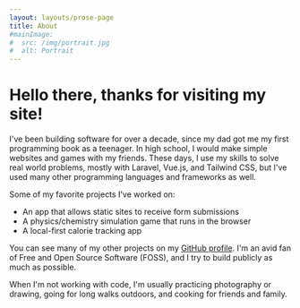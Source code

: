 ```yaml
---
layout: layouts/prose-page
title: About
#mainImage:
#  src: /img/portrait.jpg
#  alt: Portrait
---
```


# Hello there, thanks for visiting my site!

I've been building software for over a decade, since my dad got me my first programming book as a teenager. In high 
school, I would make simple websites and games with my friends. These days, I use my skills to solve real world 
problems, mostly with Laravel, Vue.js, and Tailwind CSS, but I've used many other programming languages and 
frameworks as well.

Some of my favorite projects I've worked on:

- An app that allows static sites to receive form submissions
- A physics/chemistry simulation game that runs in the browser
- A local-first calorie tracking app

You can see many of my other projects on my [GitHub profile](https://github.com/brandoncbang). I'm an avid fan of Free 
and Open Source Software (FOSS), and I try to build publicly as much as possible.

When I'm not working with code, I'm usually practicing photography or drawing, going for long walks outdoors, and 
cooking for friends and family.

